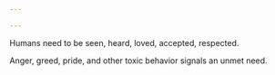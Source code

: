 ```yaml
---

---
```


Humans need to be seen, heard, loved, accepted, respected.

Anger, greed, pride, and other toxic behavior signals an unmet need.
